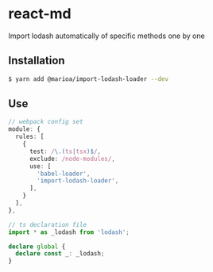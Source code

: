 # react-md

Import lodash automatically of specific methods one by one

## Installation

```sh
$ yarn add @marioa/import-lodash-loader --dev
```

## Use

```ts
// webpack config set
module: {
  rules: [
    {
      test: /\.(ts|tsx)$/,
      exclude: /node-modules/,
      use: [
        'babel-loader',
        'import-lodash-loader',
      ],
    }
  ],
},

// ts declaration file
import * as _lodash from 'lodash';

declare global {
  declare const _: _lodash;
}

```
